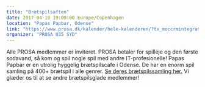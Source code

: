 ```yaml
---
title: "Brætspilsaften"
date: 2017-04-18 19:00:00 Europe/Copenhagen
location: "Papas Papbar, Odense"
link: "https://www.prosa.dk/kalender/hele-kalenderen/?tx_moccrmintegration_courses%5Bcourse%5D=1222&tx_moccrmintegration_courses%5Baction%5D=show&tx_moccrmintegration_courses%5Bcontroller%5D=Course&cHash=0ea7f5ef95e5ef9b1c0e83a61e3191dd"
organizer: "PROSA U35 SYD"
---
```

Alle PROSA medlemmer er inviteret. PROSA betaler for spilleje og den første sodavand, så kom og spil nogle spil med andre IT-profesionelle! 
Papas Papbar er en utrolig hyggelig brætspilscafe i Odense. De har en enorm spil samling på 400+ brætspil i alle genrer. [Se deres brætspilssamling her.](http://www.gameshelf.se/?&u=papas%2Bpapbar)
Vi glæder os til at se andre brætspilsglade medlemmer!
